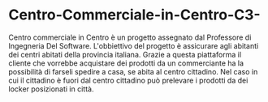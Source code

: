 # Centro-Commerciale-in-Centro-C3-
Centro commerciale in Centro è un progetto assegnato dal Professore di Ingegneria Del Software. L'obbiettivo del progetto è assicurare agli abitanti dei centri abitati della provincia 
italiana. Grazie a questa piattaforma il cliente che vorrebbe acquistare dei prodotti da un commerciante ha la possibilità di farseli spedire a casa, se abita al centro cittadino. Nel 
caso in cui il cittadino è fuori dal centro cittadino può prelevare i prodotti da dei locker posizionati in città. 
